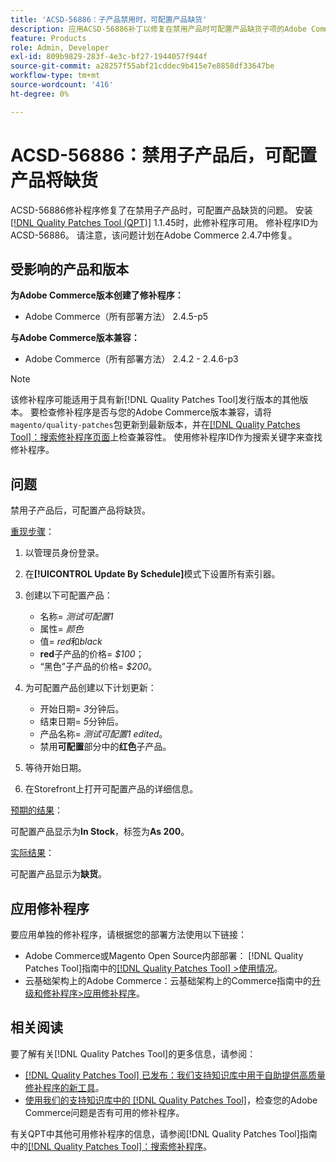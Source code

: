```yaml
---
title: 'ACSD-56886：子产品禁用时，可配置产品缺货'
description: 应用ACSD-56886补丁以修复在禁用产品时可配置产品缺货子项的Adobe Commerce问题。
feature: Products
role: Admin, Developer
exl-id: 809b9829-283f-4e3c-bf27-1944057f944f
source-git-commit: a28257f55abf21cddec9b415e7e8858df33647be
workflow-type: tm+mt
source-wordcount: '416'
ht-degree: 0%

---
```


# ACSD-56886：禁用子产品后，可配置产品将缺货

ACSD-56886修补程序修复了在禁用子产品时，可配置产品缺货的问题。 安装[[!DNL Quality Patches Tool (QPT)]](/help/announcements/adobe-commerce-announcements/magento-quality-patches-released-new-tool-to-self-serve-quality-patches.md) 1.1.45时，此修补程序可用。 修补程序ID为ACSD-56886。 请注意，该问题计划在Adobe Commerce 2.4.7中修复。

## 受影响的产品和版本

**为Adobe Commerce版本创建了修补程序：**

* Adobe Commerce（所有部署方法） 2.4.5-p5

**与Adobe Commerce版本兼容：**

* Adobe Commerce（所有部署方法） 2.4.2 - 2.4.6-p3

>[!NOTE]
>
>该修补程序可能适用于具有新[!DNL Quality Patches Tool]发行版本的其他版本。 要检查修补程序是否与您的Adobe Commerce版本兼容，请将`magento/quality-patches`包更新到最新版本，并在[[!DNL Quality Patches Tool]：搜索修补程序页面](https://experienceleague.adobe.com/tools/commerce-quality-patches/index.html)上检查兼容性。 使用修补程序ID作为搜索关键字来查找修补程序。

## 问题

禁用子产品后，可配置产品将缺货。

<u>重现步骤</u>：

1. 以管理员身份登录。
1. 在&#x200B;**[!UICONTROL Update By Schedule]**&#x200B;模式下设置所有索引器。
1. 创建以下可配置产品：

   * 名称= *测试可配置1*
   * 属性= *颜色*
   * 值= *red*&#x200B;和&#x200B;*black*
   * **red**&#x200B;子产品的价格= *$100*；
   * “黑色”子产品的价格= *$200*。

1. 为可配置产品创建以下计划更新：

   * 开始日期= *3*&#x200B;分钟后。
   * 结束日期= *5*&#x200B;分钟后。
   * 产品名称= *测试可配置1 edited*。
   * 禁用&#x200B;**可配置**&#x200B;部分中的&#x200B;**红色**&#x200B;子产品。

1. 等待开始日期。
1. 在Storefront上打开可配置产品的详细信息。

<u>预期的结果</u>：

可配置产品显示为&#x200B;**In Stock**，标签为&#x200B;**As 200**。

<u>实际结果</u>：

可配置产品显示为&#x200B;**缺货**。

## 应用修补程序

要应用单独的修补程序，请根据您的部署方法使用以下链接：

* Adobe Commerce或Magento Open Source内部部署： [!DNL Quality Patches Tool]指南中的[[!DNL Quality Patches Tool] >使用情况](https://experienceleague.adobe.com/docs/commerce-operations/tools/quality-patches-tool/usage.html)。
* 云基础架构上的Adobe Commerce：云基础架构上的Commerce指南中的[升级和修补程序>应用修补程序](https://experienceleague.adobe.com/docs/commerce-cloud-service/user-guide/develop/upgrade/apply-patches.html)。

## 相关阅读

要了解有关[!DNL Quality Patches Tool]的更多信息，请参阅：

* [[!DNL Quality Patches Tool] 已发布：我们支持知识库中用于自助提供高质量修补程序的新工具](/help/announcements/adobe-commerce-announcements/magento-quality-patches-released-new-tool-to-self-serve-quality-patches.md)。
* [使用我们的支持知识库中的 [!DNL Quality Patches Tool]](/help/support-tools/patches-available-in-qpt-tool/check-patch-for-magento-issue-with-magento-quality-patches.md)，检查您的Adobe Commerce问题是否有可用的修补程序。

有关QPT中其他可用修补程序的信息，请参阅[!DNL Quality Patches Tool]指南中的[[!DNL Quality Patches Tool]：搜索修补程序](https://experienceleague.adobe.com/tools/commerce-quality-patches/index.html)。
